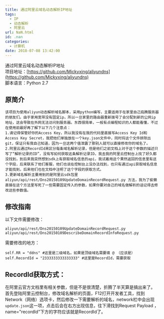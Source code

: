 ```yaml
---
title: 通过阿里云域名动态解析IP地址
tags:
  - IP
  - 动态解析
  - 阿里云
url: NaN.html
id: .nan
categories:
  - 计算机
date: 2018-07-08 13:42:00
---
```


通过阿里云域名动态解析IP地址  
项目地址：[https://github.com/Mickyxing/aliyundns](https://github.com/Mickyxing/aliyundns)  
脚本语言：Python 2.7

原简介
---

    该项目为使用aliyun动态解析域名脚本，采用python编写，主要适用于在家里自己捣腾服务器的朋友们。由于家用宽带没有固定ip，所以一旦家里的路由器重新拨号了会分配到新的公网ip地址，这会导致在外网无法访问到服务器。东西很简单，一般有点编程知识的人都能看懂，不过在使用前最好再了解下以下几个注意点：
    1.请记得保管好你的Access Key，所以我没有在我的代码里直接写Access Key Id和Access Key Secret，我把他们单独放在一个key.json文件中，同时将这个文件排除出git，保证只有我自己知道，因为一旦这两个值泄露了那别人就可以直接修改你的域名了。
    2.阿里云通过RecordId来区分每条域名解析记录，但是他们之前文档上对于这个参数的描述只写了“解析记录的ID”，没有写如何获取这条解析记录ID，我去我的阿里云控制台上找了好久都没找到，到后来我突然想到sdk上有获取域名信息的api，我试着用这个果然返回的信息里有这个字段，后来联系了他们客服，他们也说在控制台上没办法找到，也只有通过api获取域名信息才能找到，后来他们也在文档中注明了这个字段的获取方式。
    3.更新域名解析主要用到的是阿里云sdk包里aliyun/api/rest/Dns20150109UpdateDomainRecordRequest.py 方法，我为了偷懒直接在这个方法里写死了一些需要固定传入的参数，如果你要对自己的域名做解析的话记得去修改这些参数值。

修改指南
----

以下文件需要修改：

    aliyun/api/rest/Dns20150109UpdateDomainRecordRequest.py
    aliyun/api/rest/Dns20150109DescribeDomainRecordInfoRequest.py

需要修改的地方：

    self.RR = "ddns" #这里是二级域名，如果是顶级域名需要填 @ （应该是）
    self.RecordId = "2333333333333333" #这里是RecordId，需要获取

RecordId获取方式：
-------------

在阿里云官方文档里有相关参数，但是不是很清楚，折腾了半天算是搞出来了。  
首先登陆阿里云控制台，修改域名解析的页面，F12打开开发者工具，找到Network（网络）选项卡，然后修改一下需要解析的域名，network栏中会出现`update.json`这一项，点击后会在右方出现信息，往下滑找到Request Payload ，name="recordId"下方的字符应该就是RecordId了。